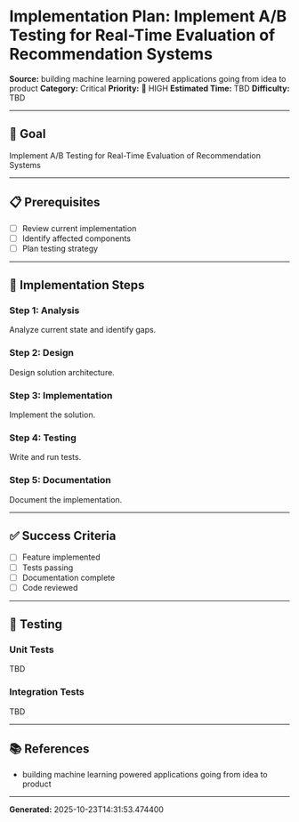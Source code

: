 # Implementation Plan: Implement A/B Testing for Real-Time Evaluation of Recommendation Systems

**Source:** building machine learning powered applications going from idea to product
**Category:** Critical
**Priority:** 🔴 HIGH
**Estimated Time:** TBD
**Difficulty:** TBD

---

## 🎯 Goal

Implement A/B Testing for Real-Time Evaluation of Recommendation Systems

---

## 📋 Prerequisites

- [ ] Review current implementation
- [ ] Identify affected components
- [ ] Plan testing strategy

---

## 🔧 Implementation Steps

### Step 1: Analysis

Analyze current state and identify gaps.

### Step 2: Design

Design solution architecture.

### Step 3: Implementation

Implement the solution.

### Step 4: Testing

Write and run tests.

### Step 5: Documentation

Document the implementation.

---

## ✅ Success Criteria

- [ ] Feature implemented
- [ ] Tests passing
- [ ] Documentation complete
- [ ] Code reviewed

---

## 🧪 Testing

### Unit Tests

TBD

### Integration Tests

TBD

---

## 📚 References

- building machine learning powered applications going from idea to product

---

**Generated:** 2025-10-23T14:31:53.474400
